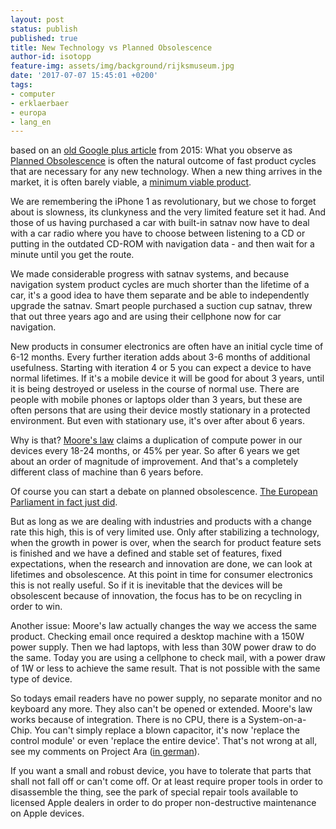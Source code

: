 ```yaml
---
layout: post
status: publish
published: true
title: New Technology vs Planned Obsolescence
author-id: isotopp
feature-img: assets/img/background/rijksmuseum.jpg
date: '2017-07-07 15:45:01 +0200'
tags:
- computer
- erklaerbaer
- europa
- lang_en
---
```

based on an [old Google plus article](https://plus.google.com/+KristianK%C3%B6hntopp/posts/3ybLxwccJop)
from 2015: What you observe as [Planned Obsolescence](https://en.wikipedia.org/wiki/Planned_obsolescence) 
is often the natural outcome of fast product cycles that are necessary for
any new technology. When a new thing arrives in the market, it is often
barely viable, a [minimum viable product](https://en.wikipedia.org/wiki/Minimum_viable_product). 

We are remembering the iPhone 1 as revolutionary, but we chose to forget
about is slowness, its clunkyness and the very limited feature set it had.
And those of us having purchased a car with built-in satnav now have to deal
with a car radio where you have to choose between listening to a CD or
putting in the outdated CD-ROM with navigation data - and then wait for a
minute until you get the route.

We made considerable progress with satnav systems, and because navigation
system product cycles are much shorter than the lifetime of a car, it's a
good idea to have them separate and be able to independently upgrade the
satnav. Smart people purchased a suction cup satnav, threw that out three
years ago and are using their cellphone now for car navigation. 

New products in consumer electronics are often have an initial cycle time of
6-12 months. Every further iteration adds about 3-6 months of additional
usefulness. Starting with iteration 4 or 5 you can expect a device to have
normal lifetimes. If it's a mobile device it will be good for about 3 years,
until it is being destroyed or useless in the course of normal use. There
are people with mobile phones or laptops older than 3 years, but these are
often persons that are using their device mostly stationary in a protected
environment. But even with stationary use, it's over after about 6 years.

Why is that? [Moore's law](https://en.wikipedia.org/wiki/Moore%27s_law)
claims a duplication of compute power in our devices every 18-24 months, or
45% per year. So after 6 years we get about an order of magnitude of
improvement. And that's a completely different class of machine than 6 years
before. 

Of course you can start a debate on planned obsolescence. 
[The European Parliament in fact just did](https://motherboard.vice.com/en_us/article/9kwaa5/the-european-parliament-wants-europeans-to-have-the-right-to-repair).

But as long as we are dealing with industries and products with a change
rate this high, this is of very limited use. Only after stabilizing a
technology, when the growth in power is over, when the search for product
feature sets is finished and we have a defined and stable set of features,
fixed expectations, when the research and innovation are done, we can look
at lifetimes and obsolescence. At this point in time for consumer
electronics this is not really useful. So if it is inevitable that the
devices will be obsolescent because of innovation, the focus has to be on
recycling in order to win.

Another issue: Moore's law actually changes the way we access the same
product. Checking email once required a desktop machine with a 150W power
supply. Then we had laptops, with less than 30W power draw to do the same.
Today you are using a cellphone to check mail, with a power draw of 1W or
less to achieve the same result. That is not possible with the same type of
device.

So todays email readers have no power supply, no separate monitor and no
keyboard any more. They also can't be opened or extended. Moore's law works
because of integration. There is no CPU, there is a System-on-a-Chip.
You can't simply replace a blown capacitor, it's now 'replace the control
module' or even 'replace the entire device'. That's not wrong at all, see my
comments on Project Ara ([in
german](https://plus.google.com/+KristianK%C3%B6hntopp/posts/1rJK6jdvuZQ)).

If you want a small and robust device, you have to tolerate that parts that
shall not fall off or can't come off. Or at least require proper tools in
order to disassemble the thing, see the park of special repair tools
available to licensed Apple dealers in order to do proper non-destructive
maintenance on Apple devices.
